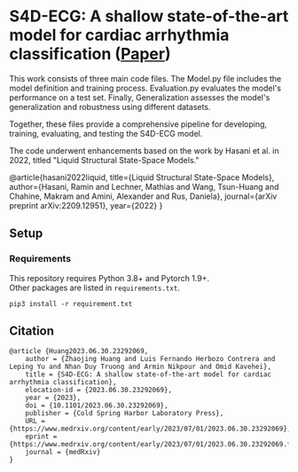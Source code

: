 # S4D-ECG: A shallow state-of-the-art model for cardiac arrhythmia classification ([Paper](https://www.medrxiv.org/content/10.1101/2023.06.30.23292069v1))

This work consists of three main code files. The Model.py file includes the model definition and training process. Evaluation.py evaluates the model's performance on a test set. Finally, Generalization assesses the model's generalization and robustness using different datasets. 

Together, these files provide a comprehensive pipeline for developing, training, evaluating, and testing the S4D-ECG model.

The code underwent enhancements based on the work by Hasani et al. in 2022, titled "Liquid Structural State-Space Models." 

@article{hasani2022liquid,
  title={Liquid Structural State-Space Models},
  author={Hasani, Ramin and Lechner, Mathias and Wang, Tsun-Huang and Chahine, Makram and Amini, Alexander and Rus, Daniela},
  journal={arXiv preprint arXiv:2209.12951},
  year={2022}
}

## Setup

### Requirements
This repository requires Python 3.8+ and Pytorch 1.9+.  
Other packages are listed in `requirements.txt`.

`pip3 install -r requirement.txt`

## Citation

```
@article {Huang2023.06.30.23292069,
	author = {Zhaojing Huang and Luis Fernando Herbozo Contrera and Leping Yu and Nhan Duy Truong and Armin Nikpour and Omid Kavehei},
	title = {S4D-ECG: A shallow state-of-the-art model for cardiac arrhythmia classification},
	elocation-id = {2023.06.30.23292069},
	year = {2023},
	doi = {10.1101/2023.06.30.23292069},
	publisher = {Cold Spring Harbor Laboratory Press},
	URL = {https://www.medrxiv.org/content/early/2023/07/01/2023.06.30.23292069},
	eprint = {https://www.medrxiv.org/content/early/2023/07/01/2023.06.30.23292069.full.pdf},
	journal = {medRxiv}
}

```

